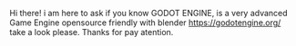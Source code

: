 Hi there! i am here to ask if  you know GODOT ENGINE, is a very advanced Game Engine opensource friendly with blender 
https://godotengine.org/ take a look please. Thanks for pay atention.